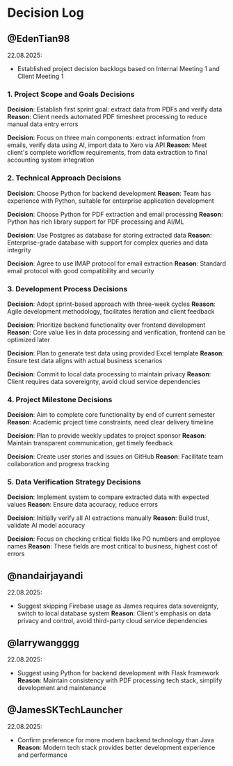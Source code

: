 # Decision Log

## @EdenTian98

22.08.2025:
- Established project decision backlogs based on Internal Meeting 1 and Client Meeting 1

### 1. Project Scope and Goals Decisions
**Decision**: Establish first sprint goal: extract data from PDFs and verify data
**Reason**: Client needs automated PDF timesheet processing to reduce manual data entry errors

**Decision**: Focus on three main components: extract information from emails, verify data using AI, import data to Xero via API
**Reason**: Meet client's complete workflow requirements, from data extraction to final accounting system integration

### 2. Technical Approach Decisions
**Decision**: Choose Python for backend development
**Reason**: Team has experience with Python, suitable for enterprise application development

**Decision**: Choose Python for PDF extraction and email processing
**Reason**: Python has rich library support for PDF processing and AI/ML

**Decision**: Use Postgres as database for storing extracted data
**Reason**: Enterprise-grade database with support for complex queries and data integrity

**Decision**: Agree to use IMAP protocol for email extraction
**Reason**: Standard email protocol with good compatibility and security

### 3. Development Process Decisions
**Decision**: Adopt sprint-based approach with three-week cycles
**Reason**: Agile development methodology, facilitates iteration and client feedback

**Decision**: Prioritize backend functionality over frontend development
**Reason**: Core value lies in data processing and verification, frontend can be optimized later

**Decision**: Plan to generate test data using provided Excel template
**Reason**: Ensure test data aligns with actual business scenarios

**Decision**: Commit to local data processing to maintain privacy
**Reason**: Client requires data sovereignty, avoid cloud service dependencies

### 4. Project Milestone Decisions
**Decision**: Aim to complete core functionality by end of current semester
**Reason**: Academic project time constraints, need clear delivery timeline

**Decision**: Plan to provide weekly updates to project sponsor
**Reason**: Maintain transparent communication, get timely feedback

**Decision**: Create user stories and issues on GitHub
**Reason**: Facilitate team collaboration and progress tracking

### 5. Data Verification Strategy Decisions
**Decision**: Implement system to compare extracted data with expected values
**Reason**: Ensure data accuracy, reduce errors

**Decision**: Initially verify all AI extractions manually
**Reason**: Build trust, validate AI model accuracy

**Decision**: Focus on checking critical fields like PO numbers and employee names
**Reason**: These fields are most critical to business, highest cost of errors

## @nandairjayandi

22.08.2025:
- Suggest skipping Firebase usage as James requires data sovereignty, switch to local database system
**Reason**: Client's emphasis on data privacy and control, avoid third-party cloud service dependencies

## @larrywangggg

22.08.2025:
- Suggest using Python for backend development with Flask framework
**Reason**: Maintain consistency with PDF processing tech stack, simplify development and maintenance

## @JamesSKTechLauncher

22.08.2025:
- Confirm preference for more modern backend technology than Java
**Reason**: Modern tech stack provides better development experience and performance
